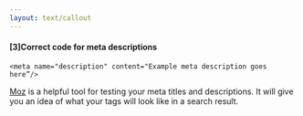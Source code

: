 ```yaml
---
layout: text/callout
---
```

#### [3]Correct code for meta descriptions

`<meta name="description" content="Example meta description goes here”/>`

[Moz](https://moz.com/learn/seo/title-tag) is a helpful tool for testing your meta titles and descriptions. It will give you an idea of what your tags will look like in a search result.